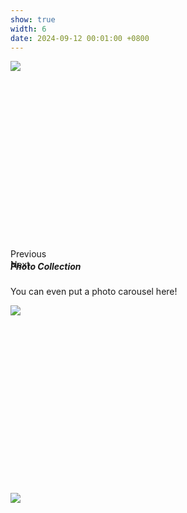 ```yaml
---
show: true
width: 6
date: 2024-09-12 00:01:00 +0800
---
```


<!--
Don't forget to change all the occurences of "carouselExampleCaptions".
Otherwise, if there are multiple carousels on the same page, they will not work.
-->


<div>
    <div id="carouselExampleControls" class="carousel slide" data-ride="carousel">
    <div class="carousel-inner" style="height: 300px;">
        <div class="carousel-item active">
            <div class="d-block rounded-sm" style="height: 300px; overflow: hidden">
                <img data-src="https://picsum.photos/seed/first1/800/600" class="lazy d-block w-100" src="{{ '/assets/images/empty_300x200.png' | relative_url }}">
            </div>
            <div class="carousel-caption d-none d-md-block">
                <h5>Photo Collection</h5>
                <p>You can even put a photo carousel here!</p>
            </div>
        </div>
        <div class="carousel-item">
            <div class="d-block rounded-sm" style="height: 300px; overflow: hidden">
                <img data-src="https://picsum.photos/seed/second2/600" class="lazy d-block w-100" src="{{ '/assets/images/empty_300x200.png' | relative_url }}">
            </div>
        </div>
        <div class="carousel-item">
            <div class="d-block rounded-sm" style="height: 300px; overflow: hidden">
                <img data-src="https://picsum.photos/seed/third3/600" class="lazy d-block w-100" src="{{ '/assets/images/empty_300x200.png' | relative_url }}">
            </div>
        </div>
    </div>
    <div class="carousel-control-prev" type="button" data-target="#carouselExampleControls" data-slide="prev">
        <span class="carousel-control-prev-icon" aria-hidden="true"></span>
        <span class="sr-only">Previous</span>
    </div>
    <div class="carousel-control-next" type="button" data-target="#carouselExampleControls" data-slide="next">
        <span class="carousel-control-next-icon" aria-hidden="true"></span>
        <span class="sr-only">Next</span>
    </div>
    </div>
</div>